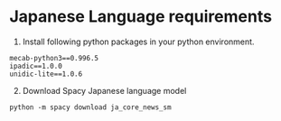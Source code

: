 
# Japanese Language requirements

1. Install following python packages in your python environment.

```
mecab-python3==0.996.5
ipadic==1.0.0
unidic-lite==1.0.6
```
2. Download Spacy Japanese language model
```
python -m spacy download ja_core_news_sm
```
